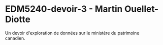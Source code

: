 # EDM5240-devoir-3 - Martin Ouellet-Diotte

Un devoir d'exploration de données sur le ministère du patrimoine canadien.
